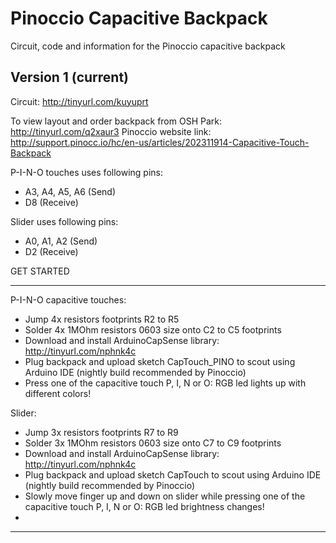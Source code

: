 Pinoccio Capacitive Backpack
============================
Circuit, code and information for the Pinoccio capacitive backpack

Version 1 (current)
----------------------------
Circuit: http://tinyurl.com/kuyuprt

To view layout and order backpack from OSH Park: http://tinyurl.com/q2xaur3
Pinoccio website link: http://support.pinocc.io/hc/en-us/articles/202311914-Capacitive-Touch-Backpack

P-I-N-O touches uses following pins:
 - A3, A4, A5, A6 (Send)
 - D8 (Receive)

Slider uses following pins:
 - A0, A1, A2 (Send)
 - D2 (Receive)

GET STARTED
**********

P-I-N-O capacitive touches:
- Jump 4x resistors footprints R2 to R5
- Solder 4x 1MOhm resistors 0603 size onto C2 to C5 footprints
- Download and install ArduinoCapSense library: http://tinyurl.com/nphnk4c
- Plug backpack and upload sketch CapTouch_PINO to scout using Arduino IDE (nightly build recommended by Pinoccio)
- Press one of the capacitive touch P, I, N or O: RGB led lights up with different colors!

Slider:
- Jump 3x resistors footprints R7 to R9
- Solder 3x 1MOhm resistors 0603 size onto C7 to C9 footprints
- Download and install ArduinoCapSense library: http://tinyurl.com/nphnk4c
- Plug backpack and upload sketch CapTouch to scout using Arduino IDE (nightly build recommended by Pinoccio)
- Slowly move finger up and down on slider while pressing one of the capacitive touch P, I, N or O: RGB led brightness changes!
- 
**********
